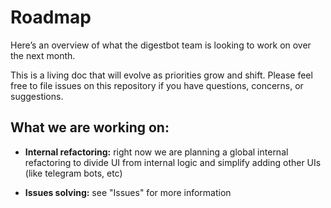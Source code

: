 # Roadmap
Here’s an overview of what the digestbot team is looking to work on over the next month.  

This is a living doc that will evolve as priorities grow and shift. Please feel free to file issues on this repository if you have questions, concerns, or suggestions.

## What we are working on:
* **Internal refactoring:** right now we are planning a global internal refactoring to divide UI from internal logic and simplify adding other UIs (like telegram bots, etc)

* **Issues solving:** see "Issues" for more information
